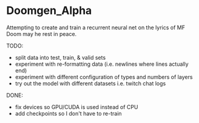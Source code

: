 # Doomgen_Alpha
Attempting to create and train a recurrent neural net on the lyrics of MF Doom may he rest in peace.

TODO:

- split data into test, train, & valid sets
- experiment with re-formatting data (i.e. newlines where lines actually end)
- experiment with different configuration of types and numbers of layers
- try out the model with different datasets i.e. twitch chat logs

DONE:

- fix devices so GPU/CUDA is used instead of CPU
- add checkpoints so I don't have to re-train
